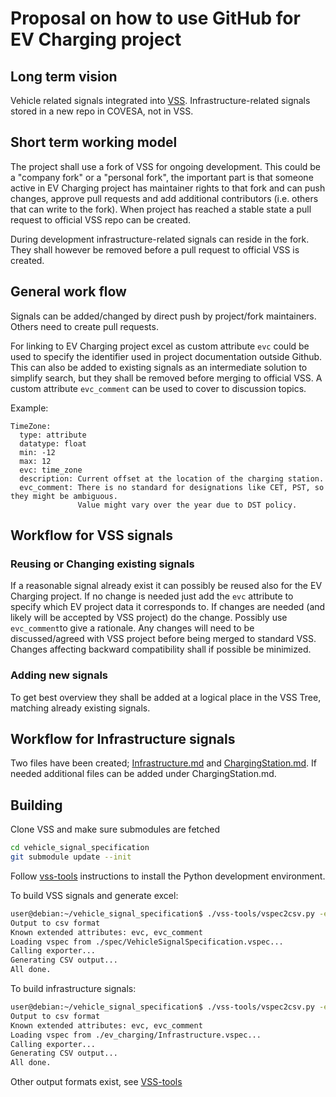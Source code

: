 # Proposal on how to use GitHub for EV Charging project

## Long term vision

Vehicle related signals integrated into [VSS](https://github.com/COVESA/vehicle_signal_specification).
Infrastructure-related signals stored in a new repo in COVESA, not in VSS.

## Short term working model

The project shall use a fork of VSS for ongoing development.
This could be a "company fork" or a "personal fork", the important part is that someone active in EV Charging project has maintainer rights 
to that fork and can push changes, approve pull requests and add additional contributors (i.e. others that can write to the fork).
When project has reached a stable state a pull request to official VSS repo can be created.

During development infrastructure-related signals can reside in the fork.
They shall however be removed before a pull request to official VSS is created.

## General work flow

Signals can be added/changed by direct push by project/fork maintainers.
Others need to create pull requests.

For linking to EV Charging project excel as custom attribute `evc` could be used to specify the identifier used in project documentation outside Github.
This can also be added to existing signals as an intermediate solution to simplify search, but they shall be removed before merging to official VSS.
A custom attribute `evc_comment` can be used to cover to discussion topics.

Example:

```
TimeZone:
  type: attribute
  datatype: float
  min: -12
  max: 12
  evc: time_zone
  description: Current offset at the location of the charging station.
  evc_comment: There is no standard for designations like CET, PST, so they might be ambiguous.
               Value might vary over the year due to DST policy.
```

## Workflow for VSS signals

### Reusing or Changing existing signals

If a reasonable signal already exist it can possibly be reused also for the EV Charging project.
If no change is needed just add the `evc` attribute to specify which EV project data it corresponds to.
If changes are needed (and likely will be accepted by VSS project) do the change. Possibly use `evc_comment`to give a rationale.
Any changes will need to be discussed/agreed with VSS project before being merged to standard VSS.
Changes affecting backward compatibility shall if possible be minimized.

### Adding new signals

To get best overview they shall be added at a logical place in the VSS Tree, matching already existing signals.

## Workflow for Infrastructure signals

Two files have been created; [Infrastructure.md](Infrastructure.md) and [ChargingStation.md](ChargingStation.md). If needed additional files can be added under ChargingStation.md.


## Building

Clone VSS and make sure submodules are fetched

```bash
cd vehicle_signal_specification
git submodule update --init
```

Follow [vss-tools](https://github.com/COVESA/vss-tools) instructions to install the Python development environment.

To build VSS signals and generate excel:

```bash
user@debian:~/vehicle_signal_specification$ ./vss-tools/vspec2csv.py -e evc,evc_comment ./spec/VehicleSignalSpecification.vspec ev_vss.csv
Output to csv format
Known extended attributes: evc, evc_comment
Loading vspec from ./spec/VehicleSignalSpecification.vspec...
Calling exporter...
Generating CSV output...
All done.
```
To build infrastructure signals:

```bash
user@debian:~/vehicle_signal_specification$ ./vss-tools/vspec2csv.py -e evc,evc_comment ./ev_charging/Infrastructure.vspec ev_infrastructure.csv
Output to csv format
Known extended attributes: evc, evc_comment
Loading vspec from ./ev_charging/Infrastructure.vspec...
Calling exporter...
Generating CSV output...
All done.
```

Other output formats exist, see [VSS-tools](https://github.com/COVESA/vss-tools)



